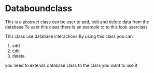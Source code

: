 Databoundclass
==============

This is a abstruct class can be user to add, edit and delete  data from the database
To user this class there is an example to to this look userclass

This class use database interactions 
By using this class you can 
1. add
2. edit
3. delete

you need to extends database class to the class you want to use it

